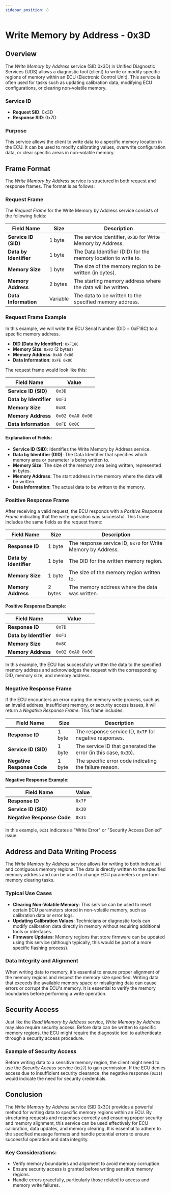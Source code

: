 ```yaml
---
sidebar_position: 8
---
```


# Write Memory by Address - 0x3D

## Overview

The *Write Memory by Address* service (SID 0x3D) in Unified Diagnostic Services (UDS) allows a diagnostic tool (client) to write or modify specific regions of memory within an ECU (Electronic Control Unit). This service is often used for tasks such as updating calibration data, modifying ECU configurations, or clearing non-volatile memory.

### Service ID
- **Request SID**: 0x3D
- **Response SID**: 0x7D

### Purpose
This service allows the client to write data to a specific memory location in the ECU. It can be used to modify calibrating values, overwrite configuration data, or clear specific areas in non-volatile memory.

## Frame Format

The *Write Memory by Address* service is structured in both request and response frames. The format is as follows:

### Request Frame

The *Request Frame* for the Write Memory by Address service consists of the following fields:

| Field Name              | Size        | Description                                                     |
|--------------------------|-------------|-----------------------------------------------------------------|
| **Service ID (SID)**     | 1 byte      | The service identifier, `0x3D` for Write Memory by Address.     |
| **Data by Identifier**   | 1 byte      | The Data Identifier (DID) for the memory location to write to.  |
| **Memory Size**          | 1 byte      | The size of the memory region to be written (in bytes).         |
| **Memory Address**       | 2 bytes     | The starting memory address where the data will be written.     |
| **Data Information**     | Variable    | The data to be written to the specified memory address.         |

### Request Frame Example

In this example, we will write the ECU Serial Number (DID = 0xF18C) to a specific memory address.

- **DID (Data by Identifier)**: `0xF18C`
- **Memory Size**: `0x02` (2 bytes)
- **Memory Address**: `0xA0 0x00`
- **Data Information**: `0xFE 0x0C`

The request frame would look like this:

| Field Name              | Value          |
|--------------------------|----------------|
| **Service ID (SID)**     | `0x3D`         |
| **Data by Identifier**   | `0xF1`         |
| **Memory Size**          | `0x8C`         |
| **Memory Address**       | `0x02 0xA0 0x00` |
| **Data Information**     | `0xFE 0x0C`    |

#### Explanation of Fields:
- **Service ID (SID)**: Identifies the Write Memory by Address service.
- **Data by Identifier (DID)**: The Data Identifier that specifies which memory area or parameter is being written to.
- **Memory Size**: The size of the memory area being written, represented in bytes.
- **Memory Address**: The start address in the memory where the data will be written.
- **Data Information**: The actual data to be written to the memory.

### Positive Response Frame

After receiving a valid request, the ECU responds with a *Positive Response Frame* indicating that the write operation was successful. This frame includes the same fields as the request frame:

| Field Name              | Size        | Description                                                     |
|--------------------------|-------------|-----------------------------------------------------------------|
| **Response ID**          | 1 byte      | The response service ID, `0x7D` for Write Memory by Address.    |
| **Data by Identifier**   | 1 byte      | The DID for the written memory region.                          |
| **Memory Size**          | 1 byte      | The size of the memory region written to.                       |
| **Memory Address**       | 2 bytes     | The memory address where the data was written.                  |

**Positive Response Example**:

| Field Name              | Value          |
|--------------------------|----------------|
| **Response ID**          | `0x7D`         |
| **Data by Identifier**   | `0xF1`         |
| **Memory Size**          | `0x8C`         |
| **Memory Address**       | `0x02 0xA0 0x00` |

In this example, the ECU has successfully written the data to the specified memory address and acknowledges the request with the corresponding DID, memory size, and memory address.

### Negative Response Frame

If the ECU encounters an error during the memory write process, such as an invalid address, insufficient memory, or security access issues, it will return a *Negative Response Frame*. This frame includes:

| Field Name            | Size        | Description                                                       |
|------------------------|-------------|-------------------------------------------------------------------|
| **Response ID**        | 1 byte      | The response service ID, `0x7F` for negative responses.           |
| **Service ID (SID)**   | 1 byte      | The service ID that generated the error (in this case, `0x3D`).   |
| **Negative Response Code** | 1 byte  | The specific error code indicating the failure reason.           |

**Negative Response Example**:

| Field Name                  | Value      |
|------------------------------|------------|
| **Response ID**              | `0x7F`     |
| **Service ID (SID)**         | `0x3D`     |
| **Negative Response Code**   | `0x31`     |

In this example, `0x31` indicates a "Write Error" or "Security Access Denied" issue.

## Address and Data Writing Process

The *Write Memory by Address* service allows for writing to both individual and contiguous memory regions. The data is directly written to the specified memory address and can be used to change ECU parameters or perform memory clearing tasks.

### Typical Use Cases
- **Clearing Non-Volatile Memory**: This service can be used to reset certain ECU parameters stored in non-volatile memory, such as calibration data or error logs.
- **Updating Calibration Values**: Technicians or diagnostic tools can modify calibration data directly in memory without requiring additional tools or interfaces.
- **Firmware Updates**: Memory regions that store firmware can be updated using this service (although typically, this would be part of a more specific flashing process).

### Data Integrity and Alignment
When writing data to memory, it's essential to ensure proper alignment of the memory regions and respect the memory size specified. Writing data that exceeds the available memory space or misaligning data can cause errors or corrupt the ECU's memory. It is essential to verify the memory boundaries before performing a write operation.

## Security Access

Just like the *Read Memory by Address* service, *Write Memory by Address* may also require security access. Before data can be written to specific memory regions, the ECU might require the diagnostic tool to authenticate through a security access procedure.

### Example of Security Access

Before writing data to a sensitive memory region, the client might need to use the *Security Access* service (`0x27`) to gain permission. If the ECU denies access due to insufficient security clearance, the negative response (`0x31`) would indicate the need for security credentials.

## Conclusion

The *Write Memory by Address* service (SID 0x3D) provides a powerful method for writing data to specific memory regions within an ECU. By structuring requests and responses correctly and ensuring proper security and memory alignment, this service can be used effectively for ECU calibration, data updates, and memory clearing. It is essential to adhere to the specified message formats and handle potential errors to ensure successful operation and data integrity.

### Key Considerations:
- Verify memory boundaries and alignment to avoid memory corruption.
- Ensure security access is granted before writing sensitive memory regions.
- Handle errors gracefully, particularly those related to access and memory write failures.
